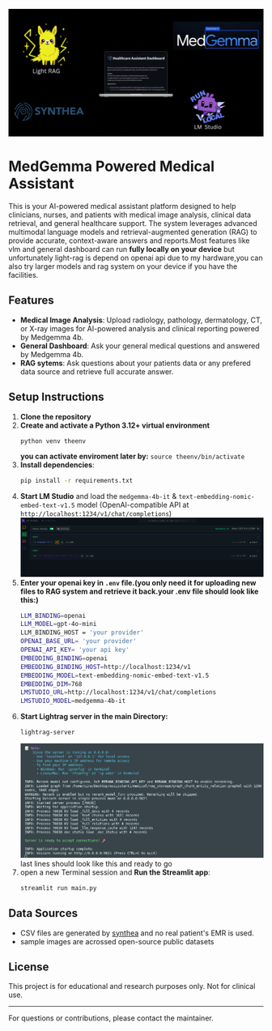 ![](banner.gif)
# MedGemma Powered Medical Assistant

This is your AI-powered medical assistant platform designed to help clinicians, nurses, and patients with medical image analysis, clinical data retrieval, and general healthcare support. The system leverages advanced multimodal language models and retrieval-augmented generation (RAG) to provide accurate, context-aware answers and reports.Most features like vlm and general dashboard can run **fully locally on your device** but unfortunately light-rag is depend on openai api due to my hardware,you can also try larger models and rag system on your device if you have the facilities. 

## Features

- **Medical Image Analysis**: Upload radiology, pathology, dermatology, CT, or X-ray images for AI-powered analysis and clinical reporting powered by Medgemma 4b.
- **General Dashboard**: Ask your general medical questions and answered by Medgemma 4b.
- **RAG sytems**: Ask questions about your patients data or any prefered data source and retrieve full accurate answer.


## Setup Instructions

1. **Clone the repository**
2. **Create and activate a Python 3.12+ virtual environment** 
    ```bash
    python venv theenv
    ```
    **you can activate enviroment later by:** `source theenv/bin/activate`
3. **Install dependencies**:
	```bash
	pip install -r requirements.txt
	```
4. **Start LM Studio** and load the `medgemma-4b-it` & `text-embedding-nomic-embed-text-v1.5` model (OpenAI-compatible API at `http://localhost:1234/v1/chat/completions`)
![](lmstudio-example.png)<br>
5. **Enter your openai key in `.env` file.(you only need it for uploading new files to RAG system and retrieve it back.your .env file should look like this:)**<br>
    ```bash
    LLM_BINDING=openai
    LLM_MODEL=gpt-4o-mini
    LLM_BINDING_HOST = 'your provider'
    OPENAI_BASE_URL= 'your provider' 
    OPENAI_API_KEY= 'your api key'
    EMBEDDING_BINDING=openai
    EMBEDDING_BINDING_HOST=http://localhost:1234/v1
    EMBEDDING_MODEL=text-embedding-nomic-embed-text-v1.5
    EMBEDDING_DIM=768
    LMSTUDIO_URL=http://localhost:1234/v1/chat/completions
    LMSTUDIO_MODEL=medgemma-4b-it
    ```
6. **Start Lightrag server in the main Directory:**
    ```bash 
    lightrag-server 
    ```
    ![](lightrag-example.png)<br>
    last lines should look like this and ready to go    
7. open a new Terminal session and **Run the Streamlit app**:
	```bash
	streamlit run main.py
	```


## Data Sources

- CSV files are generated by [synthea](https://synthetichealth.github.io/synthea/) and no real patient's EMR is used.
- sample images are acrossed open-source public datasets

## License

This project is for educational and research purposes only. Not for clinical use.

---

For questions or contributions, please contact the maintainer.